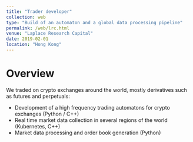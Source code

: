 ```yaml
---
title: "Trader developer"
collection: web
type: "Build of an automaton and a global data processing pipeline"
permalink: /web/lrc.html
venue: "Laplace Research Capital"
date: 2019-02-01
location: "Hong Kong"
---
```


Overview
======
We traded on crypto exchanges around the world, mostly derivatives such as futures and perpetuals:
* Development of a high frequency trading automatons for crypto exchanges (Python / C++)
* Real time market data collection in several regions of the world (Kubernetes, C++)
* Market data processing and order book generation (Python)
